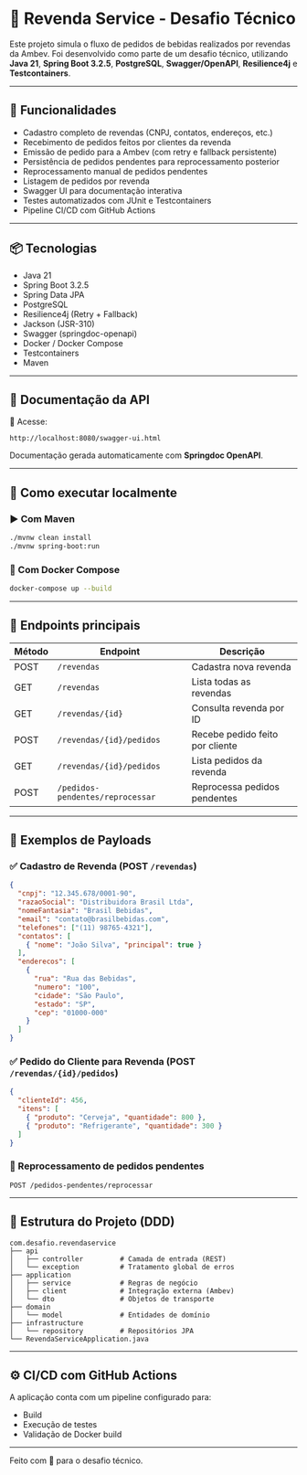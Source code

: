 # 🛒 Revenda Service - Desafio Técnico

Este projeto simula o fluxo de pedidos de bebidas realizados por revendas da Ambev. Foi desenvolvido como parte de um desafio técnico, utilizando **Java 21**, **Spring Boot 3.2.5**, **PostgreSQL**, **Swagger/OpenAPI**, **Resilience4j** e **Testcontainers**.

---

## 🚀 Funcionalidades

- Cadastro completo de revendas (CNPJ, contatos, endereços, etc.)
- Recebimento de pedidos feitos por clientes da revenda
- Emissão de pedido para a Ambev (com retry e fallback persistente)
- Persistência de pedidos pendentes para reprocessamento posterior
- Reprocessamento manual de pedidos pendentes
- Listagem de pedidos por revenda
- Swagger UI para documentação interativa
- Testes automatizados com JUnit e Testcontainers
- Pipeline CI/CD com GitHub Actions

---

## 📦 Tecnologias

- Java 21
- Spring Boot 3.2.5
- Spring Data JPA
- PostgreSQL
- Resilience4j (Retry + Fallback)
- Jackson (JSR-310)
- Swagger (springdoc-openapi)
- Docker / Docker Compose
- Testcontainers
- Maven

---

## 📄 Documentação da API

📍 Acesse:

```
http://localhost:8080/swagger-ui.html
```

Documentação gerada automaticamente com **Springdoc OpenAPI**.

---

## 🔧 Como executar localmente

### ▶️ Com Maven

```bash
./mvnw clean install
./mvnw spring-boot:run
```

### 🐳 Com Docker Compose

```bash
docker-compose up --build
```

---

## 🔁 Endpoints principais

| Método | Endpoint                         | Descrição                                 |
|--------|----------------------------------|-------------------------------------------|
| POST   | `/revendas`                      | Cadastra nova revenda                     |
| GET    | `/revendas`                      | Lista todas as revendas                   |
| GET    | `/revendas/{id}`                 | Consulta revenda por ID                   |
| POST   | `/revendas/{id}/pedidos`         | Recebe pedido feito por cliente           |
| GET    | `/revendas/{id}/pedidos`         | Lista pedidos da revenda                  |
| POST   | `/pedidos-pendentes/reprocessar` | Reprocessa pedidos pendentes              |

---

## 🧪 Exemplos de Payloads

### ✅ Cadastro de Revenda (POST `/revendas`)

```json
{
  "cnpj": "12.345.678/0001-90",
  "razaoSocial": "Distribuidora Brasil Ltda",
  "nomeFantasia": "Brasil Bebidas",
  "email": "contato@brasilbebidas.com",
  "telefones": ["(11) 98765-4321"],
  "contatos": [
    { "nome": "João Silva", "principal": true }
  ],
  "enderecos": [
    {
      "rua": "Rua das Bebidas",
      "numero": "100",
      "cidade": "São Paulo",
      "estado": "SP",
      "cep": "01000-000"
    }
  ]
}
```

### ✅ Pedido do Cliente para Revenda (POST `/revendas/{id}/pedidos`)

```json
{
  "clienteId": 456,
  "itens": [
    { "produto": "Cerveja", "quantidade": 800 },
    { "produto": "Refrigerante", "quantidade": 300 }
  ]
}
```

### 🔁 Reprocessamento de pedidos pendentes

```http
POST /pedidos-pendentes/reprocessar
```

---

## 📂 Estrutura do Projeto (DDD)

```
com.desafio.revendaservice
├── api
│   ├── controller         # Camada de entrada (REST)
│   └── exception          # Tratamento global de erros
├── application
│   ├── service            # Regras de negócio
│   ├── client             # Integração externa (Ambev)
│   └── dto                # Objetos de transporte
├── domain
│   └── model              # Entidades de domínio
├── infrastructure
│   └── repository         # Repositórios JPA
└── RevendaServiceApplication.java
```

---

## ⚙️ CI/CD com GitHub Actions

A aplicação conta com um pipeline configurado para:

- Build
- Execução de testes
- Validação de Docker build

---
Feito com 💙 para o desafio técnico.